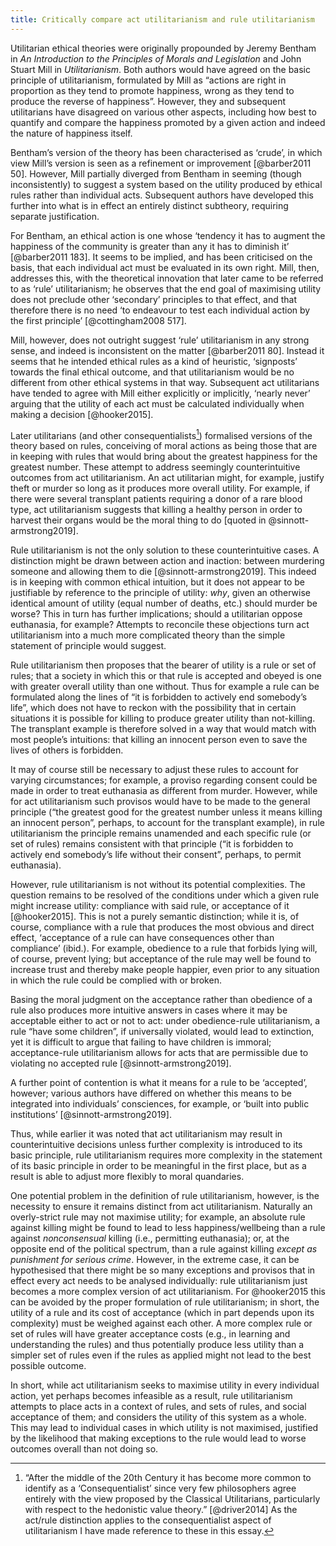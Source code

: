 ```yaml
---
title: Critically compare act utilitarianism and rule utilitarianism
---
```


Utilitarian ethical theories were originally propounded by Jeremy Bentham in _An Introduction to the Principles of Morals and Legislation_ and John Stuart Mill in _Utilitarianism_. Both authors would have agreed on the basic principle of utilitarianism, formulated by Mill as “actions are right in proportion as they tend to promote happiness, wrong as they tend to produce the reverse of happiness”. However, they and subsequent utilitarians have disagreed on various other aspects, including how best to quantify and compare the happiness promoted by a given action and indeed the nature of happiness itself.

Bentham’s version of the theory has been characterised as ‘crude’, in which view Mill’s version is seen as a refinement or improvement [@barber2011 50]. However, Mill partially diverged from Bentham in seeming (though inconsistently) to suggest a system based on the utility produced by ethical rules rather than individual acts. Subsequent authors have developed this further into what is in effect an entirely distinct subtheory, requiring separate justification.

For Bentham, an ethical action is one whose ‘tendency it has to augment the happiness of the community is greater than any it has to diminish it’ [@barber2011 183]. It seems to be implied, and has been criticised on the basis, that each individual act must be evaluated in its own right. Mill, then, addresses this, with the theoretical innovation that later came to be referred to as ‘rule’ utilitarianism; he observes that the end goal of maximising utility does not preclude other ‘secondary’ principles to that effect, and that therefore there is no need ‘to endeavour to test each individual action by the first principle’ [@cottingham2008 517].

Mill, however, does not outright suggest ‘rule’ utilitarianism in any strong sense, and indeed is inconsistent on the matter [@barber2011 80]. Instead it seems that he intended ethical rules as a kind of heuristic, ‘signposts’ towards the final ethical outcome, and that utilitarianism would be no different from other ethical systems in that way. Subsequent act utilitarians have tended to agree with Mill either explicitly or implicitly, ‘nearly never’ arguing that the utility of each act must be calculated individually when making a decision [@hooker2015].

Later utilitarians (and other consequentialists[^1]) formalised versions of the theory based on rules, conceiving of moral actions as being those that are in keeping with rules that would bring about the greatest happiness for the greatest number. These attempt to address seemingly counterintuitive outcomes from act utilitarianism. An act utilitarian might, for example, justify theft or murder so long as it produces more overall utility. For example, if there were several transplant patients requiring a donor of a rare blood type, act utilitarianism suggests that killing a healthy person in order to harvest their organs would be the moral thing to do [quoted in @sinnott-armstrong2019].

Rule utilitarianism is not the only solution to these counterintuitive cases. A distinction might be drawn between action and inaction: between murdering someone and allowing them to die [@sinnott-armstrong2019]. This indeed is in keeping with common ethical intuition, but it does not appear to be justifiable by reference to the principle of utility: _why_, given an otherwise identical amount of utility (equal number of deaths, etc.) should murder be worse? This in turn has further implications; should a utilitarian oppose euthanasia, for example? Attempts to reconcile these objections turn act utilitarianism into a much more complicated theory than the simple statement of principle would suggest.

Rule utilitarianism then proposes that the bearer of utility is a rule or set of rules; that a society in which this or that rule is accepted and obeyed is one with greater overall utility than one without. Thus for example a rule can be formulated along the lines of “it is forbidden to actively end somebody’s life”, which does not have to reckon with the possibility that in certain situations it is possible for killing to produce greater utility than not-killing. The transplant example is therefore solved in a way that would match with most people’s intuitions: that killing an innocent person even to save the lives of others is forbidden.

It may of course still be necessary to adjust these rules to account for varying circumstances; for example, a proviso regarding consent could be made in order to treat euthanasia as different from murder. However, while for act utilitarianism such provisos would have to be made to the general principle (“the greatest good for the greatest number unless it means killing an innocent person”, perhaps, to account for the transplant example), in rule utilitarianism the principle remains unamended and each specific rule (or set of rules) remains consistent with that principle (“it is forbidden to actively end somebody’s life without their consent”, perhaps, to permit euthanasia).

However, rule utilitarianism is not without its potential complexities. The question remains to be resolved of the conditions under which a given rule might increase utility: compliance with said rule, or acceptance of it [@hooker2015]. This is not a purely semantic distinction; while it is, of course, compliance with a rule that produces the most obvious and direct effect, ‘acceptance of a rule can have consequences other than compliance’ (ibid.). For example, obedience to a rule that forbids lying will, of course, prevent lying; but acceptance of the rule may well be found to increase trust and thereby make people happier, even prior to any situation in which the rule could be complied with or broken.

Basing the moral judgment on the acceptance rather than obedience of a rule also produces more intuitive answers in cases where it may be acceptable either to act or not to act: under obedience-rule utilitarianism, a rule “have some children”, if universally violated, would lead to extinction, yet it is difficult to argue that failing to have children is immoral; acceptance-rule utilitarianism allows for acts that are permissible due to violating no accepted rule [@sinnott-armstrong2019].

A further point of contention is what it means for a rule to be ‘accepted’, however; various authors have differed on whether this means to be integrated into individuals’ consciences, for example, or ‘built into public institutions’ [@sinnott-armstrong2019].

Thus, while earlier it was noted that act utilitarianism may result in counterintuitive decisions unless further complexity is introduced to its basic principle, rule utilitarianism requires more complexity in the statement of its basic principle in order to be meaningful in the first place, but as a result is able to adjust more flexibly to moral quandaries.

One potential problem in the definition of rule utilitarianism, however, is the necessity to ensure it remains distinct from act utilitarianism. Naturally an overly-strict rule may not maximise utility; for example, an absolute rule against killing might be found to lead to less happiness/wellbeing than a rule against _nonconsensual_ killing (i.e., permitting euthanasia); or, at the opposite end of the political spectrum, than a rule against killing _except as punishment for serious crime_. However, in the extreme case, it can be hypothesised that there might be so many exceptions and provisos that in effect every act needs to be analysed individually: rule utilitarianism just becomes a more complex version of act utilitarianism. For @hooker2015 this can be avoided by the proper formulation of rule utilitarianism; in short, the utility of a rule and its cost of acceptance (which in part depends upon its complexity) must be weighed against each other. A more complex rule or set of rules will have greater acceptance costs (e.g., in learning and understanding the rules) and thus potentially produce less utility than a simpler set of rules even if the rules as applied might not lead to the best possible outcome.

In short, while act utilitarianism seeks to maximise utility in every individual action, yet perhaps becomes infeasible as a result, rule utilitarianism attempts to place acts in a context of rules, and sets of rules, and social acceptance of them; and considers the utility of this system as a whole. This may lead to individual cases in which utility is not maximised, justified by the likelihood that making exceptions to the rule would lead to worse outcomes overall than not doing so.

[^1]: “After the middle of the 20th Century it has become more common to identify as a ‘Consequentialist’ since very few philosophers agree entirely with the view proposed by the Classical Utilitarians, particularly with respect to the hedonistic value theory.” [@driver2014] As the act/rule distinction applies to the consequentialist aspect of utilitarianism I have made reference to these in this essay.
